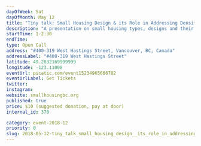 ```yaml
---
dayOfWeek: Sat
dayOfMonth: May 12
title: "Tiny talk: Small Housing Design & its Role in Addressing Densification @ L'Atelier Vancouver"
description: "A presentation on small housing types, designs and their real-world applications. Followed by an industry-led panel and Q&A with Jake Fry (Smallworks), BC Tiny House Collective co-founders and other panelists. Presented by Small Housing BC."
startTime: 1-2:30
endTime: 
type: Open Call
address: "#400-319 West Hastings Street, Vancouver, BC, Canada"
addressLabel: "#400-319 West Hastings Street"
latitude: 49.2832169999999
longitude: -123.11008
eventUrl: picatic.com/event15234965666702
eventUrlLabel: Get Tickets
twitter: 
instagram: 
website: smallhousingbc.org
published: true
price: $10 (suggested donation, pay at door)
internal_id: 370

category: event-2018-12
priority: 0
slug: 2018-05-12-tiny_talk_small_housing_design__its_role_in_addressing_densification__latelier_vancouver
---
```

